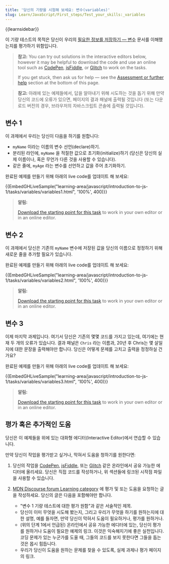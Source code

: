 ```yaml
---
title: '당신의 기량을 시험해 보세요: 변수(variables)'
slug: Learn/JavaScript/First_steps/Test_your_skills:_variables
---
```


{{learnsidebar}}

이 기량 테스트의 목적은 당신이 우리의 [필요한 정보를 저장하기 — 변수](/ko/docs/Learn/JavaScript/First_steps/Variables) 문서를 이해했는지를 평가하기 위함입니다.

> **참고:** You can try out solutions in the interactive editors below, however it may be helpful to download the code and use an online tool such as [CodePen](https://codepen.io/), [jsFiddle](https://jsfiddle.net/), or [Glitch](https://glitch.com/) to work on the tasks.
>
> If you get stuck, then ask us for help — see the [Assessment or further help](#assessment_or_further_help) section at the bottom of this page.

> **참고:** 아래에 있는 예제들에서, 답을 알아내기 위해 시도하는 것을 돕기 위해 만약 당신의 코드에 오류가 있으면, 페이지의 결과 패널에 출력될 것입니다 (또는 다운로드 버전의 경우, 브라우저의 자바스크립트 콘솔에 출력될 것입니다).

## 변수 1

이 과제에서 우리는 당신이 다음을 하기를 원합니다:

- `myName` 이라는 이름의 변수 선언(declare)하기.
- 분리된 라인에, `myName` 을 적절한 값으로 초기화(initialize)하기 (당신은 당신의 실제 이름이나, 혹은 무언가 다른 것을 사용할 수 있습니다).
- 같은 줄에, `myAge` 라는 변수를 선언하고 값을 주어 초기화하기.

완료된 예제를 만들기 위해 아래의 live code를 업데이트 해 보세요:

{{EmbedGHLiveSample("learning-area/javascript/introduction-to-js-1/tasks/variables/variables1.html", '100%', 400)}}

> **알림:**
>
> [Download the starting point for this task](https://github.com/mdn/learning-area/blob/main/javascript/introduction-to-js-1/tasks/variables/variables1-download.html) to work in your own editor or in an online editor.

## 변수 2

이 과제에서 당신은 기존의 `myName` 변수에 저장된 값을 당신의 이름으로 정정하기 위해 새로운 줄을 추가할 필요가 있습니다.

완료된 예제를 만들기 위해 아래의 live code를 업데이트 해 보세요:

{{EmbedGHLiveSample("learning-area/javascript/introduction-to-js-1/tasks/variables/variables2.html", '100%', 400)}}

> **알림:**
>
> [Download the starting point for this task](https://github.com/mdn/learning-area/blob/main/javascript/introduction-to-js-1/tasks/variables/variables2-download.html) to work in your own editor or in an online editor.

## 변수 3

이제 마지막 과제입니다. 여기서 당신은 기존의 몇몇 코드를 가지고 있는데, 여기에는 현재 두 개의 오류가 있습니다. 결과 패널은 `Chris` 라는 이름과, 20년 후 Chris는 몇 살일지에 대한 문장을 출력해야만 합니다. 당신은 어떻게 문제를 고치고 출력을 정정하실 건가요?

완료된 예제를 만들기 위해 아래의 live code를 업데이트 해 보세요:

{{EmbedGHLiveSample("learning-area/javascript/introduction-to-js-1/tasks/variables/variables3.html", '100%', 400)}}

> **알림:**
>
> [Download the starting point for this task](https://github.com/mdn/learning-area/blob/main/javascript/introduction-to-js-1/tasks/variables/variables3-download.html) to work in your own editor or in an online editor.

## 평가 혹은 추가적인 도움

당신은 이 예제들을 위에 있는 대화형 에디터(Interactive Editor)에서 연습할 수 있습니다.

만약 당신이 작업을 평가받고 싶거나, 막혀서 도움을 청하기를 원한다면:

1. 당신의 작업을 [CodePen](https://codepen.io/), [jsFiddle](https://jsfiddle.net/), 또는 [Glitch](https://glitch.com/) 같은 온라인에서 공유 가능한 에디터에 올리세요. 당신은 직접 코드를 작성하거나, 위 섹션들에 링크된 시작점 파일을 사용할 수 있습니다.
2. [MDN Discourse forum Learning category](https://discourse.mozilla.org/c/mdn/learn) 에 평가 및 또는 도움을 요청하는 글을 작성하세요. 당신의 글은 다음을 포함해야만 합니다.

    - "변수 1 기량 테스트에 대한 평가 원함"과 같은 서술적인 제목.
    - 당신이 이미 무엇을 시도해 봤는지, 그리고 우리가 무엇을 하기를 원하는지에 대한 설명, 예를 들자면, 만약 당신이 막혀서 도움이 필요하거나, 평가를 원하거나.
    - (위의 단계 1에서 언급된) 온라인에서 공유 가능한 에디터에 있는, 당신이 평가를 원하거나 도움이 필요한 예제의 링크. 이것은 익숙해지기에 좋은 실천입니다. 코딩 문제가 있는 누군가를 도울 때, 그들의 코드를 보지 못한다면 그들을 돕는 것은 몹시 힘듭니다.
    - 우리가 당신이 도움을 원하는 문제를 찾을 수 있도록, 실제 과제나 평가 페이지의 링크.
